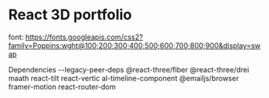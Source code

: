 # React 3D portfolio


font:
https://fonts.googleapis.com/css2?family=Poppins:wght@100;200;300;400;500;600;700;800;900&display=swap


Dependencies
 --legacy-peer-deps 
@react-three/fiber
@react-three/drei 
maath 
react-tilt 
react-vertic
al-timeline-component 
@emailjs/browser 
framer-motion 
react-router-dom